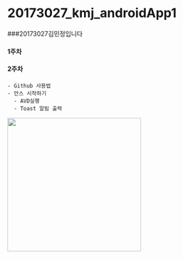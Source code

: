 # 20173027_kmj_androidApp1

###20173027김민정입니다

#### 1주차

#### 2주차
    - Github 사용법
    - 안스 시작하기
      - AVD실행
      - Toast 알림 출력
      
<img width="300"  height="300" src="./png/dog.jpg"></img>
